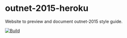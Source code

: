 # outnet-2015-heroku
Website to preview and document outnet-2015 style guide.

[![Build](https://travis-ci.org/NET-A-PORTER/preston.svg)](https://travis-ci.org/NET-A-PORTER/preston)


